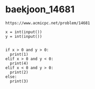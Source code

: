 # baekjoon_14681



```
https://www.acmicpc.net/problem/14681
```



```
x = int(input())
y = int(input())


if x > 0 and y > 0:
  print(1)
elif x > 0 and y < 0:
  print(4)
elif x < 0 and y > 0:
  print(2)
else:
  print(3)
```

